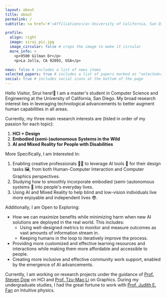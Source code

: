 ```yaml
---
layout: about
title: about
permalink: /
subtitle: <a href='#'>Affiliations</a> University of California, San Diego

profile:
  align: right
  image: sirui_pic.jpg
  image_circular: false # crops the image to make it circular
  more_info: >
    <p>9500 Gilman Dr</p>
    <p>La Jolla, CA 92093, USA</p>

news: false # includes a list of news items
selected_papers: true # includes a list of papers marked as "selected={true}"
social: true # includes social icons at the bottom of the page
---
```


Hello Visitor, Sirui here!👋 I am a master's student in Computer Science and Engineering at the University of California, San Diego. My broad research interest lies in leveraging technological advancements to better augment human capabilities in all areas.

Currently, my three main research interests are (listed in order of my passion for each topic):

1. **HCI + Design**
2. **Embodied (semi-)autonomous Systems in the Wild**
3. **AI and Mixed Reality for People with Disabilities**

More Specifically, I am Interested In:

1. Enabling creative professionals 👨‍🎨 to leverage AI tools 🧠 for their design tasks 🖼️, from both Human-Computer Interaction and Computer Graphics perspectives.
2. Studying how to smoothly incorporate embodied (semi-)autonomous systems 🤖 into people's everyday lives.
3. Using AI and Mixed Reality to help blind and low-vision individuals live more enjoyable and independent lives 😎.

Additionally, I am Open to Exploring:

- How we can maximize benefits while minimizing harm when new AI solutions are deployed in the real world.
  This includes:
  - Using well-designed metrics to monitor and measure outcomes as vast amounts of information stream in.
  - Keeping humans in the loop to iteratively improve the process.
- Providing more customized and effective learning resources and interactions while making them more affordable and accessible to people.
- Creating more inclusive and effective community work support, enabled by the emergence of AI advancements.

Currently, I am working on research projects under the guidance of [Prof. Steven Dow](https://spdow.ucsd.edu/) on HCI and [Prof. Tzu-Mao Li](https://cseweb.ucsd.edu/~tzli/) on Graphics. During my undergraduate studies, I had the great fortune to work with [Prof. Judith E. Fan](https://profiles.stanford.edu/judith-fan) on Intuitive physics.
